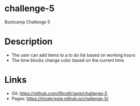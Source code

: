 # challenge-5
Bootcamp Challenge 5

# Description
* The user can add items to a to do list based on working hours
* The time blocks change color based on the current time.

# Links
* Git: https://github.com/IRiceKrispie/challenge-5
* Pages: https://iricekrispie.github.io/challenge-5/